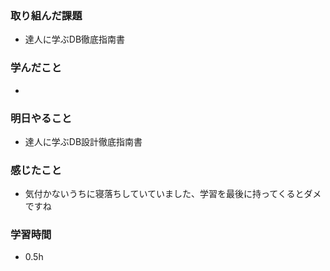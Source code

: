 ### 取り組んだ課題
 - 達人に学ぶDB徹底指南書 

### 学んだこと
- 

### 明日やること
- 達人に学ぶDB設計徹底指南書

### 感じたこと
- 気付かないうちに寝落ちしていていました、学習を最後に持ってくるとダメですね

### 学習時間
- 0.5h